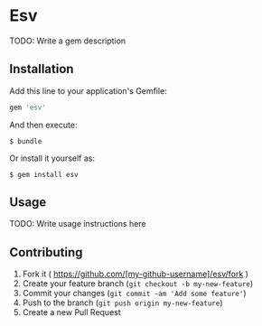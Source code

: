 # Esv

TODO: Write a gem description

## Installation

Add this line to your application's Gemfile:

```ruby
gem 'esv'
```

And then execute:

    $ bundle

Or install it yourself as:

    $ gem install esv

## Usage

TODO: Write usage instructions here

## Contributing

1. Fork it ( https://github.com/[my-github-username]/esv/fork )
2. Create your feature branch (`git checkout -b my-new-feature`)
3. Commit your changes (`git commit -am 'Add some feature'`)
4. Push to the branch (`git push origin my-new-feature`)
5. Create a new Pull Request
